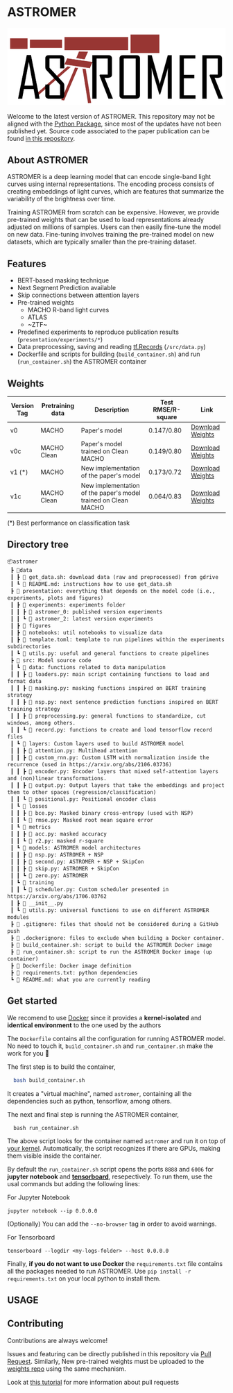 # ASTROMER

<p align="center">
  <img src="https://github.com/cridonoso/astromer/blob/astromer-ii/presentation/figures/logo.png?raw=true" width="600" title="hover text">
</p>

Welcome to the latest version of ASTROMER. This repository may not be aligned with the [Python Package](https://github.com/astromer-science/python-library), since most of the updates have not been published yet. Source code associated to the paper publication can be found [in this repository](https://github.com/astromer-science/main-code).

## About ASTROMER
ASTROMER is a deep learning model that can encode single-band light curves using internal representations. The encoding process consists of creating embeddings of light curves, which are features that summarize the variability of the brightness over time.   

Training ASTROMER from scratch can be expensive. However, we provide pre-trained weights that can be used to load representations already adjusted on millions of samples. Users can then easily fine-tune the model on new data. Fine-tuning involves training the pre-trained model on new datasets, which are typically smaller than the pre-training dataset.

## Features
- BERT-based masking technique
- Next Segment Prediction available
- Skip connections between attention layers
- Pre-trained weights
  - MACHO R-band light curves
  - ATLAS 
  - ~ZTF~
- Predefined experiments to reproduce publication results (`presentation/experiments/*`)
- Data preprocessing, saving and reading [tf.Records](https://www.tensorflow.org/tutorials/load_data/tfrecord) (`/src/data.py`)
- Dockerfile and scripts for building (`build_container.sh`) and run (`run_container.sh`) the ASTROMER container

## Weights

| Version Tag | Pretraining data | Description | Test RMSE/R-square | Link |
| --- | --- | --- | --- | --- |
| v0 | MACHO | Paper's model | 0.147/0.80 | [Download Weights](https://github.com/astromer-science/weights/raw/nightly/macho_0.zip)
| v0c | MACHO Clean | Paper's model trained on Clean MACHO | 0.149/0.80 | [Download Weights](https://github.com/astromer-science/weights/raw/nightly/macho_0c.zip)
| v1 (*) | MACHO | New implementation of the paper's model | 0.173/0.72 | [Download Weights](https://github.com/astromer-science/weights/raw/nightly/macho_1.zip)
| v1c | MACHO Clean | New implementation of the paper's model trained on Clean MACHO | 0.064/0.83 | [Download Weights](https://github.com/astromer-science/weights/raw/nightly/macho_1c.zip)

(*) Best performance on classification task
## Directory tree
```
📦astromer
 ┣ 📂data
 ┃ ┣ 📜 get_data.sh: download data (raw and preprocessed) from gdrive
 ┃ ┗ 📜 README.md: instructions how to use get_data.sh 
 ┣ 📂 presentation: everything that depends on the model code (i.e., experiments, plots and figures)
 ┃ ┣ 📂 experiments: experiments folder
 ┃ ┃ ┣ 📂 astromer_0: published version experiments
 ┃ ┃ ┗ 📂 astromer_2: latest version experiments
 ┃ ┣ 📂 figures
 ┃ ┣ 📂 notebooks: util notebooks to visualize data
 ┃ ┣ 📜 template.toml: template to run pipelines within the experiments subdirectories
 ┃ ┗ 📜 utils.py: useful and general functions to create pipelines
 ┣ 📂 src: Model source code
 ┃ ┗ 📂 data: functions related to data manipulation
 ┃ ┃ ┣ 📜 loaders.py: main script containing functions to load and format data
 ┃ ┃ ┣ 📜 masking.py: masking functions inspired on BERT training strategy
 ┃ ┃ ┣ 📜 nsp.py: next sentence prediction functions inspired on BERT training strategy
 ┃ ┃ ┣ 📜 preprocessing.py: general functions to standardize, cut windows, among others.
 ┃ ┃ ┗ 📜 record.py: functions to create and load tensorflow record files
 ┃ ┗ 📂 layers: Custom layers used to build ASTROMER model
 ┃ ┃ ┣ 📜 attention.py: Multihead attention
 ┃ ┃ ┣ 📜 custom_rnn.py: Custom LSTM with normalization inside the recurrence (used in https://arxiv.org/abs/2106.03736)
 ┃ ┃ ┣ 📜 encoder.py: Encoder layers that mixed self-attention layers and (non)linear transformations.
 ┃ ┃ ┣ 📜 output.py: Output layers that take the embeddings and project them to other spaces (regression/classification)
 ┃ ┃ ┗ 📜 positional.py: Positional encoder class
 ┃ ┗ 📂 losses
 ┃ ┃ ┣ 📜 bce.py: Masked binary cross-entropy (used with NSP)
 ┃ ┃ ┗ 📜 rmse.py: Masked root mean square error
 ┃ ┗ 📂 metrics
 ┃ ┃ ┣ 📜 acc.py: masked accuracy
 ┃ ┃ ┗ 📜 r2.py: masked r-square
 ┃ ┗ 📂 models: ASTROMER model architectures
 ┃ ┃ ┣ 📜 nsp.py: ASTROMER + NSP
 ┃ ┃ ┣ 📜 second.py: ASTROMER + NSP + SkipCon
 ┃ ┃ ┣ 📜 skip.py: ASTROMER + SkipCon
 ┃ ┃ ┗ 📜 zero.py: ASTROMER
 ┃ ┗ 📂 training
 ┃ ┃ ┗ 📜 scheduler.py: Custom scheduler presented in https://arxiv.org/abs/1706.03762
 ┃ ┣ 📜 __init__.py
 ┃ ┗ 📜 utils.py: universal functions to use on different ASTROMER modules
 ┣ 📜 .gitignore: files that should not be considered during a GitHub push
 ┣ 📜 .dockerignore: files to exclude when building a Docker container.
 ┣ 📜 build_container.sh: script to build the ASTROMER Docker image
 ┣ 📜 run_container.sh: script to run the ASTROMER Docker image (up container)
 ┣ 📜 Dockerfile: Docker image definition
 ┣ 📜 requirements.txt: python dependencies
 ┗ 📜 README.md: what you are currently reading
 ```
## Get started

We recomend to use [Docker](https://docs.docker.com/get-docker/) since it provides a **kernel-isolated** 
and **identical environment** to the one used by the authors

The `Dockerfile` contains all the configuration for running ASTROMER model. No need to touch it,
`build_container.sh` and `run_container.sh` make the work for you :slightly_smiling_face:	

The first step is to build the container,
```bash
  bash build_container.sh
```
It creates a "virtual machine", named `astromer`, containing all the dependencies such as python, tensorflow, among others. 

The next and final step is running the ASTROMER container,
```
  bash run_container.sh
```
The above script looks for the container named `astromer` and run it on top of [your kernel](https://www.techtarget.com/searchdatacenter/definition/kernel#:~:text=The%20kernel%20is%20the%20essential,systems%2C%20device%20control%20and%20networking.).
Automatically, the script recognizes if there are GPUs, making them visible inside the container.

By default the `run_container.sh` script opens the ports `8888` and `6006` 
for **jupyter notebook** and [**tensorboard**](https://github.com/cridonoso/tensorboard_tutorials), resepectively.
To run them, use the usal commands but adding the following lines:

For Jupyter Notebook 
```
jupyter notebook --ip 0.0.0.0
```
(Optionally) You can add the `--no-browser` tag in order to avoid warnings.

For Tensorboard
```
tensorboard --logdir <my-logs-folder> --host 0.0.0.0
```

Finally, **if you do not want to use Docker** the `requirements.txt` file contains 
all the packages needed to run ASTROMER.
Use `pip install -r requirements.txt` on your local python to install them.

## USAGE

## Contributing

Contributions are always welcome!

Issues and featuring can be directly published in this repository
via [Pull Request](https://docs.github.com/en/pull-requests/collaborating-with-pull-requests/proposing-changes-to-your-work-with-pull-requests/about-pull-requests). 
Similarly, New pre-trained weights must be uploaded to the [weights repo](https://github.com/astromer-science/weights) using the same mechanism.

Look at [this tutorial](https://cridonoso.github.io/articles/github.html) for more information about pull requests
